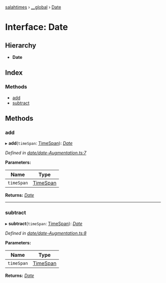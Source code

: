 [salahtimes](../README.md) › [__global](../modules/__global.md) › [Date](__global.date.md)

# Interface: Date

## Hierarchy

* **Date**

## Index

### Methods

* [add](__global.date.md#add)
* [subtract](__global.date.md#subtract)

## Methods

###  add

▸ **add**(`timeSpan`: [TimeSpan](timespan.md)): *[Date](__global.date.md)*

*Defined in [date/date-Augmentation.ts:7](https://github.com/doniseferi/salahtimes/blob/2688b7f/src/date/date-Augmentation.ts#L7)*

**Parameters:**

Name | Type |
------ | ------ |
`timeSpan` | [TimeSpan](timespan.md) |

**Returns:** *[Date](__global.date.md)*

___

###  subtract

▸ **subtract**(`timeSpan`: [TimeSpan](timespan.md)): *[Date](__global.date.md)*

*Defined in [date/date-Augmentation.ts:8](https://github.com/doniseferi/salahtimes/blob/2688b7f/src/date/date-Augmentation.ts#L8)*

**Parameters:**

Name | Type |
------ | ------ |
`timeSpan` | [TimeSpan](timespan.md) |

**Returns:** *[Date](__global.date.md)*
